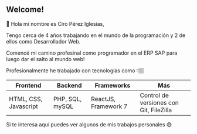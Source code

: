 ## Welcome!

👋 Hola mi nombre es Ciro Pérez Iglesias, 

Tengo cerca de 4 años trabajando en el mundo de la programación y 2 de ellos como Desarrollador Web.

Comencé mi camino profesinal como programador en el ERP SAP para luego dar el salto al mundo web! 

Profesionalmente he trabajado con tecnologías como 👇🏽

| Frontend              | Backend         | Frameworks            | Más                                     |
|-----------------------|-----------------|-----------------------|---------------------------------------- |
| HTML, CSS, Javascript | PHP, SQL, mySQL | ReactJS, Framework 7  | Control de versiones con Git, FileZilla |

Si te interesa aquí puedes ver algunos de mis trabajos personales 😄
